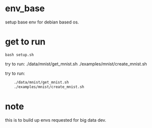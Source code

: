 # env_base
setup base env for debian based os.

# get to run
```
bash setup.sh
```
try to run:
    ./data/mnist/get_mnist.sh
    ./examples/mnist/create_mnist.sh

try to run:
```bash
    ./data/mnist/get_mnist.sh
    ./examples/mnist/create_mnist.sh
```

# note
this is to build up envs requested for big data dev. 
